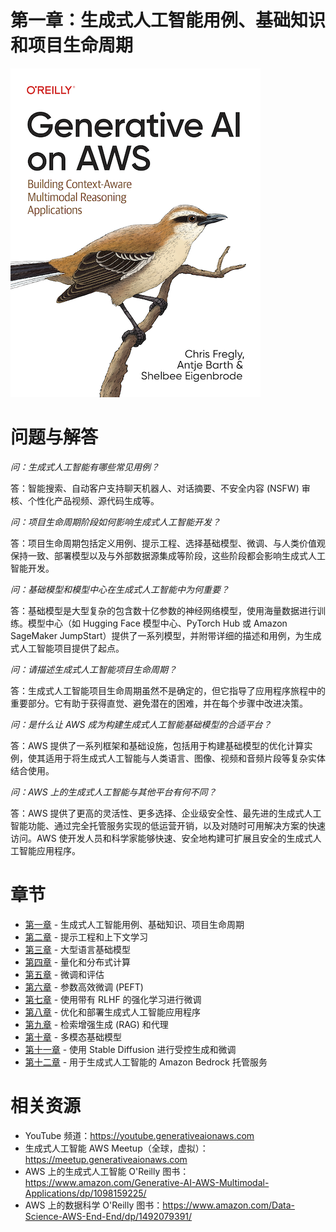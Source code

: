 # 第一章：生成式人工智能用例、基础知识和项目生命周期
[![](../img/gaia_book_cover_sm.png)](https://www.amazon.com/Generative-AI-AWS-Multimodal-Applications/dp/1098159225/)

# 问题与解答

_问：生成式人工智能有哪些常见用例？_

答：智能搜索、自动客户支持聊天机器人、对话摘要、不安全内容 (NSFW) 审核、个性化产品视频、源代码生成等。

_问：项目生命周期阶段如何影响生成式人工智能开发？_

答：项目生命周期包括定义用例、提示工程、选择基础模型、微调、与人类价值观保持一致、部署模型以及与外部数据源集成等阶段，这些阶段都会影响生成式人工智能开发。

_问：基础模型和模型中心在生成式人工智能中为何重要？_

答：基础模型是大型复杂的包含数十亿参数的神经网络模型，使用海量数据进行训练。模型中心（如 Hugging Face 模型中心、PyTorch Hub 或 Amazon SageMaker JumpStart）提供了一系列模型，并附带详细的描述和用例，为生成式人工智能项目提供了起点。

_问：请描述生成式人工智能项目生命周期？_

答：生成式人工智能项目生命周期虽然不是确定的，但它指导了应用程序旅程中的重要部分。它有助于获得直觉、避免潜在的困难，并在每个步骤中改进决策。

_问：是什么让 AWS 成为构建生成式人工智能基础模型的合适平台？_

答：AWS 提供了一系列框架和基础设施，包括用于构建基础模型的优化计算实例，使其适用于将生成式人工智能与人类语言、图像、视频和音频片段等复杂实体结合使用。

_问：AWS 上的生成式人工智能与其他平台有何不同？_

答：AWS 提供了更高的灵活性、更多选择、企业级安全性、最先进的生成式人工智能功能、通过完全托管服务实现的低运营开销，以及对随时可用解决方案的快速访问。AWS 使开发人员和科学家能够快速、安全地构建可扩展且安全的生成式人工智能应用程序。

# 章节
* [第一章](/01_intro) - 生成式人工智能用例、基础知识、项目生命周期
* [第二章](/02_prompt) - 提示工程和上下文学习
* [第三章](/03_foundation) - 大型语言基础模型
* [第四章](/04_optimize) - 量化和分布式计算
* [第五章](/05_finetune) - 微调和评估
* [第六章](/06_peft) - 参数高效微调 (PEFT)
* [第七章](/07_rlhf) - 使用带有 RLHF 的强化学习进行微调
* [第八章](/08_deploy) - 优化和部署生成式人工智能应用程序
* [第九章](/09_rag) - 检索增强生成 (RAG) 和代理
* [第十章](/10_multimodal) - 多模态基础模型
* [第十一章](/11_diffusers) - 使用 Stable Diffusion 进行受控生成和微调
* [第十二章](/12_bedrock) - 用于生成式人工智能的 Amazon Bedrock 托管服务

# 相关资源
* YouTube 频道：https://youtube.generativeaionaws.com
* 生成式人工智能 AWS Meetup（全球，虚拟）：https://meetup.generativeaionaws.com
* AWS 上的生成式人工智能 O'Reilly 图书：https://www.amazon.com/Generative-AI-AWS-Multimodal-Applications/dp/1098159225/
* AWS 上的数据科学 O'Reilly 图书：https://www.amazon.com/Data-Science-AWS-End-End/dp/1492079391/
